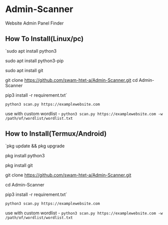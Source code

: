 # Admin-Scanner
Website Admin Panel Finder 

##  How To Install(Linux/pc)
`sudo apt install python3

sudo apt install python3-pip

sudo apt install git

git clone https://github.com/swam-htet-a/Admin-Scanner.git
cd Admin-Scanner

pip3 install -r requirement.txt`

`python3 scan.py https://examplewebsite.com`

use with custom wordlist - `python3 scan.py https://examplewebsite.com -w /path/of/wordlist/wordlist.txt`

## How to Install(Termux/Android)
`pkg update && pkg upgrade

pkg install python3

pkg install git

git clone https://github.com/swam-htet-a/Admin-Scanner.git

cd Admin-Scanner

pip3 install -r requirement.txt`

`python3 scan.py https://examplewebsite.com`

use with custom wordlist - `python3 scan.py https://examplewebsite.com -w /path/of/wordlist/wordlist.txt`


